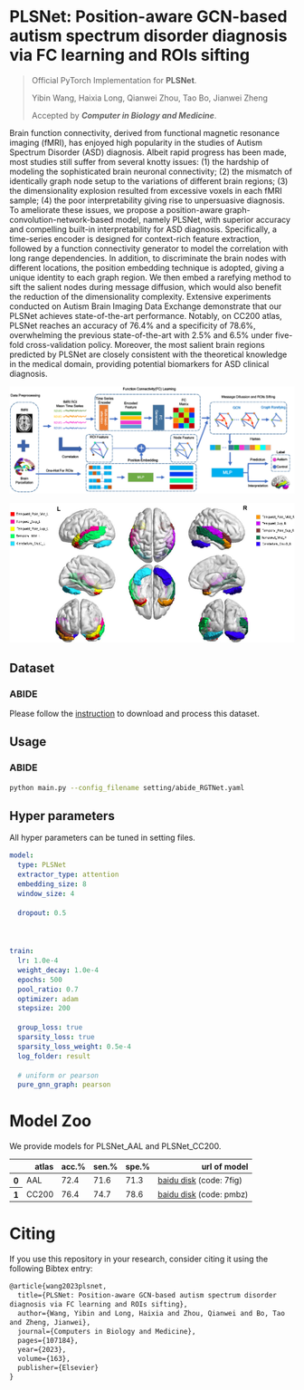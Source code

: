 # PLSNet: Position-aware GCN-based autism spectrum disorder diagnosis via FC learning and ROIs sifting
>Official PyTorch Implementation for **PLSNet**.
>
>Yibin Wang, Haixia Long, Qianwei Zhou, Tao Bo, Jianwei Zheng
>
>Accepted by _**Computer in Biology and Medicine**_.

Brain function connectivity, derived from functional magnetic resonance imaging (fMRI), has enjoyed high popularity in the studies of Autism Spectrum Disorder (ASD) diagnosis. Albeit rapid progress has been made, most studies still suffer from several knotty issues: (1) the hardship of modeling the sophisticated brain neuronal connectivity; (2) the mismatch of identically graph node setup to the variations of different brain regions; (3) the dimensionality explosion resulted from excessive voxels in each fMRI sample; (4) the poor interpretability giving rise to unpersuasive diagnosis. To ameliorate these issues, we propose a position-aware graph-convolution-network-based model, namely PLSNet, with superior accuracy and compelling built-in interpretability for ASD diagnosis. Specifically, a time-series encoder is designed for context-rich feature extraction, followed by a function connectivity generator to model the correlation with long range dependencies. In addition, to discriminate the brain nodes with different locations, the position embedding technique is adopted, giving a unique identity to each graph region. We then embed a rarefying method to sift the salient nodes during message diffusion, which would also benefit the reduction of the dimensionality complexity. Extensive experiments conducted on Autism Brain Imaging Data Exchange demonstrate that our PLSNet achieves state-of-the-art performance. Notably, on CC200 atlas, PLSNet reaches an accuracy of 76.4% and a specificity of 78.6%, overwhelming the previous state-of-the-art with 2.5% and 6.5% under five-fold cross-validation policy. Moreover, the most salient brain regions predicted by PLSNet are closely consistent with the theoretical knowledge in the medical domain, providing potential biomarkers for ASD clinical diagnosis.

![PLSNet](./PLSNet.png)

![Biomarkers](./Biomarkers.png)

## Dataset

### ABIDE

Please follow the [instruction](util/abide/readme.md) to download and process this dataset.

## Usage

### ABIDE 

```bash
python main.py --config_filename setting/abide_RGTNet.yaml
```

## Hyper parameters

All hyper parameters can be tuned in setting files.

```yaml
model:
  type: PLSNet
  extractor_type: attention
  embedding_size: 8
  window_size: 4

  dropout: 0.5



train:
  lr: 1.0e-4
  weight_decay: 1.0e-4
  epochs: 500
  pool_ratio: 0.7
  optimizer: adam
  stepsize: 200

  group_loss: true
  sparsity_loss: true
  sparsity_loss_weight: 0.5e-4
  log_folder: result
  
  # uniform or pearson
  pure_gnn_graph: pearson
```

# Model Zoo
We provide models for PLSNet_AAL and PLSNet_CC200.

<table>
  <thead>
    <tr style="text-align: right;">
      <th></th>
      <th>atlas</th>
      <th>acc.%</th>
      <th>sen.%</th>
      <th>spe.%</th>
      <th>url of model</th>
    </tr>
  </thead>
  <tbody>
    <tr>
      <th>0</th>
      <td>AAL</td>
      <td>72.4</td>
      <td>71.6</td>
      <td>71.3</td>
      <td><a href="https://pan.baidu.com/s/1K_yXsK0n01mtD1-drTqv8w">baidu disk</a>&nbsp;(code: 7fig)</td>
    </tr>
    <tr>
      <th>1</th>
      <td>CC200</td>
      <td>76.4</td>
      <td>74.7</td>
      <td>78.6</td>
      <td><a href="https://pan.baidu.com/s/1apwl5TAzrQbp8wWLdH-BLg">baidu disk</a>&nbsp;(code: pmbz)</td>
    </tr>

  </tbody>
</table>

# Citing
If you use this repository in your research, consider citing it using the following Bibtex entry:

```
@article{wang2023plsnet,
  title={PLSNet: Position-aware GCN-based autism spectrum disorder diagnosis via FC learning and ROIs sifting},
  author={Wang, Yibin and Long, Haixia and Zhou, Qianwei and Bo, Tao and Zheng, Jianwei},
  journal={Computers in Biology and Medicine},
  pages={107184},
  year={2023},
  volume={163},
  publisher={Elsevier}
}
```
